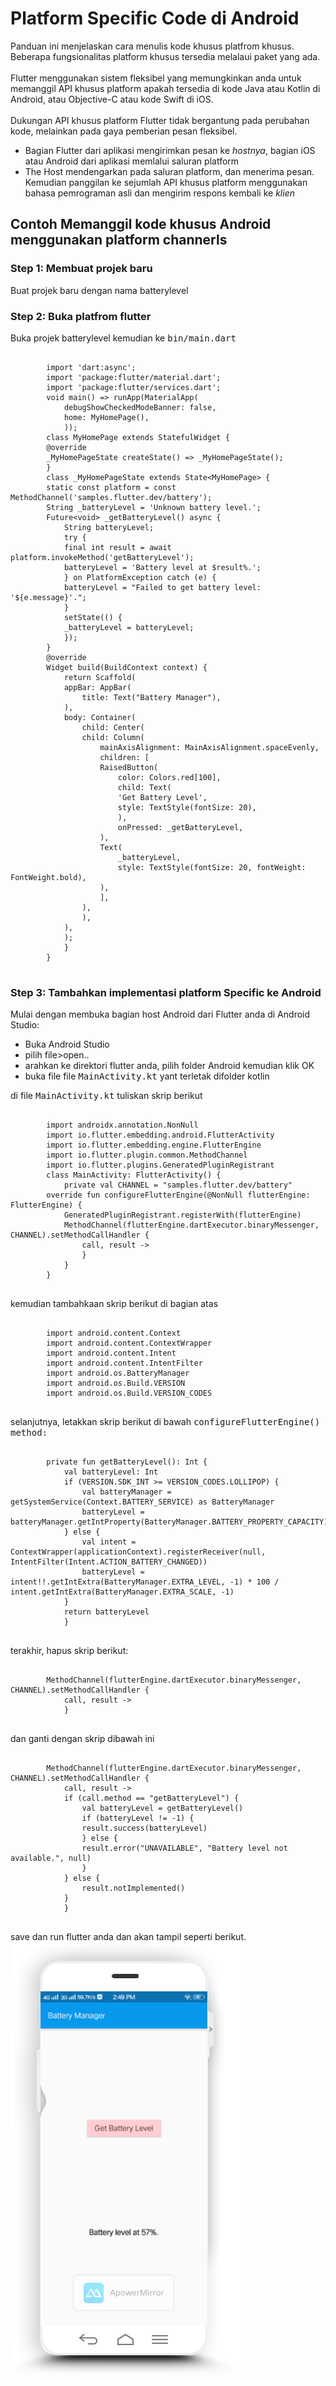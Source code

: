 <h1>Platform Specific Code di Android</h1>
Panduan ini menjelaskan cara menulis kode khusus platfrom khusus. Beberapa fungsionalitas platform khusus tersedia
melalaui paket yang ada. <br><br>
Flutter menggunakan sistem fleksibel yang memungkinkan anda untuk memanggil API khusus platform apakah tersedia di
kode Java atau Kotlin di Android, atau Objective-C atau kode Swift di iOS. <br><br>
Dukungan API khusus platform Flutter tidak bergantung pada perubahan kode, melainkan pada gaya pemberian pesan
fleksibel.
<ul>
    <li>Bagian Flutter dari aplikasi mengirimkan pesan ke <i>hostnya</i>, bagian iOS atau Android dari aplikasi
        memlalui saluran platform</li>
    <li>The Host mendengarkan pada saluran platform, dan menerima pesan. Kemudian panggilan ke sejumlah API khusus
        platform menggunakan bahasa pemrograman asli dan mengirim respons kembali ke <i>klien</i></li>
</ul>
<h2>Contoh Memanggil kode khusus Android menggunakan platform channerls</h2>
<h3>Step 1: Membuat projek baru</h3>
Buat projek baru dengan nama batterylevel
<h3>Step 2: Buka platfrom flutter</h3>
Buka projek batterylevel kemudian ke <kbd>bin/main.dart</kbd>
<pre>
    <code>
        import 'dart:async';
        import 'package:flutter/material.dart';
        import 'package:flutter/services.dart';
        void main() => runApp(MaterialApp(
            debugShowCheckedModeBanner: false,
            home: MyHomePage(),
            ));
        class MyHomePage extends StatefulWidget {
        @override
        _MyHomePageState createState() => _MyHomePageState();
        }
        class _MyHomePageState extends State&lt;MyHomePage&gt; {
        static const platform = const MethodChannel('samples.flutter.dev/battery');
        String _batteryLevel = 'Unknown battery level.';
        Future&lt;void&gt; _getBatteryLevel() async {
            String batteryLevel;
            try {
            final int result = await platform.invokeMethod('getBatteryLevel');
            batteryLevel = 'Battery level at $result%.';
            } on PlatformException catch (e) {
            batteryLevel = "Failed to get battery level: '${e.message}'.";
            }
            setState(() {
            _batteryLevel = batteryLevel;
            });
        }
        @override
        Widget build(BuildContext context) {
            return Scaffold(
            appBar: AppBar(
                title: Text("Battery Manager"),
            ),
            body: Container(
                child: Center(
                child: Column(
                    mainAxisAlignment: MainAxisAlignment.spaceEvenly,
                    children: [
                    RaisedButton(
                        color: Colors.red[100],
                        child: Text(
                        'Get Battery Level',
                        style: TextStyle(fontSize: 20),
                        ),
                        onPressed: _getBatteryLevel,
                    ),
                    Text(
                        _batteryLevel,
                        style: TextStyle(fontSize: 20, fontWeight: FontWeight.bold),
                    ),
                    ],
                ),
                ),
            ),
            );
            }
        }
    </code>
</pre>
<h3>Step 3: Tambahkan implementasi platform Specific ke Android</h3>
Mulai dengan membuka bagian host Android dari Flutter anda di Android Studio:
<ul>
    <li>Buka Android Studio</li>
    <li>pilih file>open..</li>
    <li>arahkan ke direktori flutter anda, pilih folder Android kemudian klik OK</li>
    <li>buka file file <kbd>MainActivity.kt</kbd> yant terletak difolder kotlin</li>
</ul>
di file <kbd>MainActivity.kt</kbd> tuliskan skrip berikut
<pre>
    <code>
        import androidx.annotation.NonNull
        import io.flutter.embedding.android.FlutterActivity
        import io.flutter.embedding.engine.FlutterEngine
        import io.flutter.plugin.common.MethodChannel
        import io.flutter.plugins.GeneratedPluginRegistrant
        class MainActivity: FlutterActivity() {
            private val CHANNEL = "samples.flutter.dev/battery"
        override fun configureFlutterEngine(@NonNull flutterEngine: FlutterEngine) {
            GeneratedPluginRegistrant.registerWith(flutterEngine)
            MethodChannel(flutterEngine.dartExecutor.binaryMessenger, CHANNEL).setMethodCallHandler {
                call, result ->
                }
            }
        }
    </code>
</pre>
kemudian tambahkaan skrip berikut di bagian atas
<pre>
    <code>
        import android.content.Context
        import android.content.ContextWrapper
        import android.content.Intent
        import android.content.IntentFilter
        import android.os.BatteryManager
        import android.os.Build.VERSION
        import android.os.Build.VERSION_CODES
    </code>
</pre>
selanjutnya, letakkan skrip berikut di bawah <kbd> configureFlutterEngine() method:</kbd>
<pre>
    <code>
        private fun getBatteryLevel(): Int {
            val batteryLevel: Int
            if (VERSION.SDK_INT >= VERSION_CODES.LOLLIPOP) {
                val batteryManager = getSystemService(Context.BATTERY_SERVICE) as BatteryManager
                batteryLevel = batteryManager.getIntProperty(BatteryManager.BATTERY_PROPERTY_CAPACITY)
            } else {
                val intent = ContextWrapper(applicationContext).registerReceiver(null, IntentFilter(Intent.ACTION_BATTERY_CHANGED))
                batteryLevel = intent!!.getIntExtra(BatteryManager.EXTRA_LEVEL, -1) * 100 / intent.getIntExtra(BatteryManager.EXTRA_SCALE, -1)
            }
            return batteryLevel
            }
    </code>
</pre>
terakhir, hapus skrip berikut:
<pre>
    <code>
        MethodChannel(flutterEngine.dartExecutor.binaryMessenger, CHANNEL).setMethodCallHandler {
            call, result ->
            }
    </code>
</pre>
dan ganti dengan skrip dibawah ini
<pre>
    <code>
        MethodChannel(flutterEngine.dartExecutor.binaryMessenger, CHANNEL).setMethodCallHandler {
            call, result ->
            if (call.method == "getBatteryLevel") {
                val batteryLevel = getBatteryLevel()
                if (batteryLevel != -1) {
                result.success(batteryLevel)
                } else {
                result.error("UNAVAILABLE", "Battery level not available.", null)
                }
            } else {
                result.notImplemented()
            }
            }
    </code>
</pre>
save dan run flutter anda dan akan tampil seperti berikut. <br>
<img src="img/0.png">
